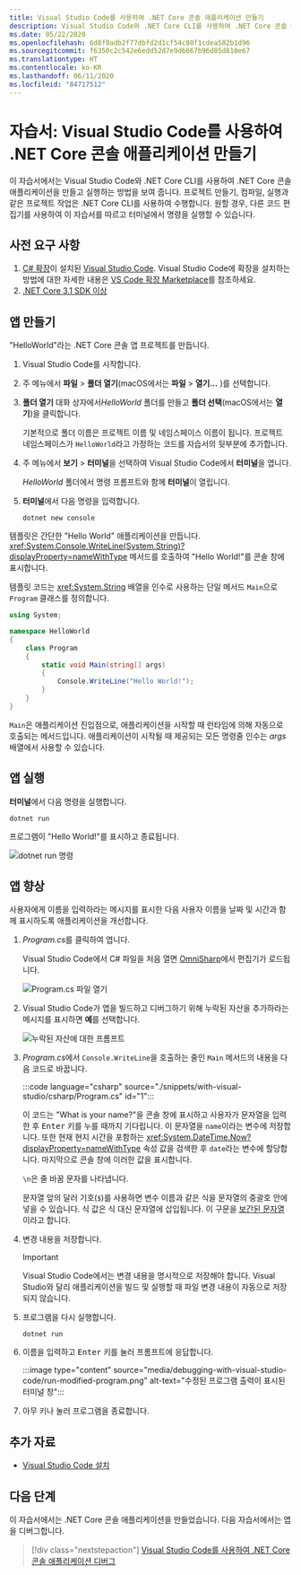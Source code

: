 ```yaml
---
title: Visual Studio Code를 사용하여 .NET Core 콘솔 애플리케이션 만들기
description: Visual Studio Code와 .NET Core CLI를 사용하여 .NET Core 콘솔 애플리케이션을 만드는 방법을 알아봅니다.
ms.date: 05/22/2020
ms.openlocfilehash: 6d8f9adb2f77dbfd2d1cf54c80f1cdea582b1d96
ms.sourcegitcommit: f6350c2c542e6edd52d7e9d6667b96d85d810e67
ms.translationtype: HT
ms.contentlocale: ko-KR
ms.lasthandoff: 06/11/2020
ms.locfileid: "84717512"
---
```

# <a name="tutorial-create-a-net-core-console-application-using-visual-studio-code"></a>자습서: Visual Studio Code를 사용하여 .NET Core 콘솔 애플리케이션 만들기

이 자습서에서는 Visual Studio Code와 .NET Core CLI를 사용하여 .NET Core 콘솔 애플리케이션을 만들고 실행하는 방법을 보여 줍니다. 프로젝트 만들기, 컴파일, 실행과 같은 프로젝트 작업은 .NET Core CLI를 사용하여 수행합니다. 원할 경우, 다른 코드 편집기를 사용하여 이 자습서를 따르고 터미널에서 명령을 실행할 수 있습니다.

## <a name="prerequisites"></a>사전 요구 사항

1. [C# 확장](https://marketplace.visualstudio.com/items?itemName=ms-dotnettools.csharp)이 설치된 [Visual Studio Code](https://code.visualstudio.com/). Visual Studio Code에 확장을 설치하는 방법에 대한 자세한 내용은 [VS Code 확장 Marketplace](https://code.visualstudio.com/docs/editor/extension-gallery)를 참조하세요.
2. [.NET Core 3.1 SDK 이상](https://dotnet.microsoft.com/download)

## <a name="create-the-app"></a>앱 만들기

"HelloWorld"라는 .NET Core 콘솔 앱 프로젝트를 만듭니다.

1. Visual Studio Code를 시작합니다.

1. 주 메뉴에서 **파일** > **폴더 열기**(macOS에서는 **파일** > **열기...** )를 선택합니다.

1. **폴더 열기** 대화 상자에서*HelloWorld* 폴더를 만들고 **폴더 선택**(macOS에서는 **열기**)을 클릭합니다.

   기본적으로 폴더 이름은 프로젝트 이름 및 네임스페이스 이름이 됩니다. 프로젝트 네임스페이스가 `HelloWorld`라고 가정하는 코드를 자습서의 뒷부분에 추가합니다.

1. 주 메뉴에서 **보기** > **터미널**을 선택하여 Visual Studio Code에서 **터미널**을 엽니다.

   *HelloWorld* 폴더에서 명령 프롬프트와 함께 **터미널**이 열립니다.

1. **터미널**에서 다음 명령을 입력합니다.

   ```dotnetcli
   dotnet new console
   ```

템플릿은 간단한 "Hello World" 애플리케이션을 만듭니다. <xref:System.Console.WriteLine(System.String)?displayProperty=nameWithType> 메서드를 호출하여 "Hello World!"를 콘솔 창에 표시합니다.

템플릿 코드는 <xref:System.String> 배열을 인수로 사용하는 단일 메서드 `Main`으로 `Program` 클래스를 정의합니다.

```csharp
using System;

namespace HelloWorld
{
    class Program
    {
        static void Main(string[] args)
        {
            Console.WriteLine("Hello World!");
        }
    }
}
```

`Main`은 애플리케이션 진입점으로, 애플리케이션을 시작할 때 런타임에 의해 자동으로 호출되는 메서드입니다. 애플리케이션이 시작될 때 제공되는 모든 명령줄 인수는 *args* 배열에서 사용할 수 있습니다.

## <a name="run-the-app"></a>앱 실행

**터미널**에서 다음 명령을 실행합니다.

```dotnetcli
dotnet run
```

프로그램이 "Hello World!"를 표시하고 종료됩니다.

![dotnet run 명령](media/with-visual-studio-code/dotnet-run-command.png)

## <a name="enhance-the-app"></a>앱 향상

사용자에게 이름을 입력하라는 메시지를 표시한 다음 사용자 이름을 날짜 및 시간과 함께 표시하도록 애플리케이션을 개선합니다.

1. *Program.cs*를 클릭하여 엽니다.

   Visual Studio Code에서 C# 파일을 처음 열면 [OmniSharp](https://www.omnisharp.net/)에서 편집기가 로드됩니다.

   ![Program.cs 파일 열기](media/with-visual-studio-code/open-program-cs.png)

1. Visual Studio Code가 앱을 빌드하고 디버그하기 위해 누락된 자산을 추가하라는 메시지를 표시하면 **예**를 선택합니다.

   ![누락된 자산에 대한 프롬프트](media/with-visual-studio-code/missing-assets.png)

1. *Program.cs*에서 `Console.WriteLine`을 호출하는 줄인 `Main` 메서드의 내용을 다음 코드로 바꿉니다.

   :::code language="csharp" source="./snippets/with-visual-studio/csharp/Program.cs" id="1":::

   이 코드는 "What is your name?"을 콘솔 창에 표시하고 사용자가 문자열을 입력한 후 <kbd>Enter</kbd> 키를 누를 때까지 기다립니다. 이 문자열을 `name`이라는 변수에 저장합니다. 또한 현재 현지 시간을 포함하는 <xref:System.DateTime.Now?displayProperty=nameWithType> 속성 값을 검색한 후 `date`라는 변수에 할당합니다. 마지막으로 콘솔 창에 이러한 값을 표시합니다.

   `\n`은 줄 바꿈 문자를 나타냅니다.

   문자열 앞의 달러 기호(`$`)를 사용하면 변수 이름과 같은 식을 문자열의 중괄호 안에 넣을 수 있습니다. 식 값은 식 대신 문자열에 삽입됩니다. 이 구문을 [보간된 문자열](../../csharp/language-reference/tokens/interpolated.md)이라고 합니다.

1. 변경 내용을 저장합니다.

   > [!IMPORTANT]
   > Visual Studio Code에서는 변경 내용을 명시적으로 저장해야 합니다. Visual Studio와 달리 애플리케이션을 빌드 및 실행할 때 파일 변경 내용이 자동으로 저장되지 않습니다.

1. 프로그램을 다시 실행합니다.

   ```dotnetcli
   dotnet run
   ```

1. 이름을 입력하고 <kbd>Enter</kbd> 키를 눌러 프롬프트에 응답합니다.

   :::image type="content" source="media/debugging-with-visual-studio-code/run-modified-program.png" alt-text="수정된 프로그램 출력이 표시된 터미널 창":::

1. 아무 키나 눌러 프로그램을 종료합니다.

## <a name="additional-resources"></a>추가 자료

- [Visual Studio Code 설치](https://code.visualstudio.com/docs/setup/setup-overview)

## <a name="next-steps"></a>다음 단계

이 자습서에서는 .NET Core 콘솔 애플리케이션을 만들었습니다. 다음 자습서에서는 앱을 디버그합니다.

> [!div class="nextstepaction"]
> [Visual Studio Code를 사용하여 .NET Core 콘솔 애플리케이션 디버그](debugging-with-visual-studio-code.md)
